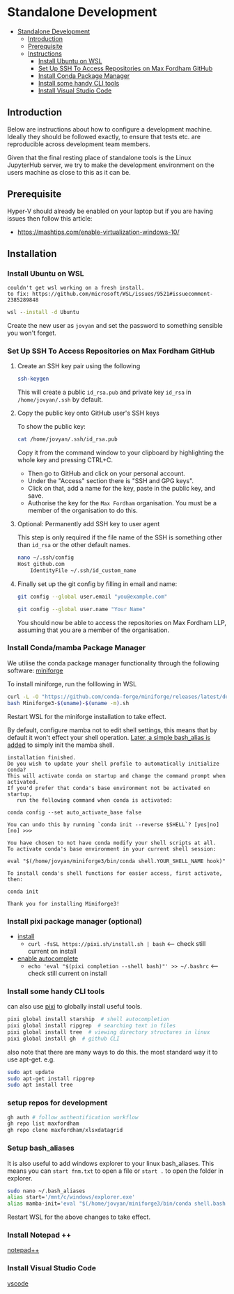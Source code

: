
# Standalone Development

- [Standalone Development](#standalone-development)
  - [Introduction](#introduction)
  - [Prerequisite](#prerequisite)
  - [Instructions](#instructions)
    - [Install Ubuntu on WSL](#install-ubuntu-on-wsl)
    - [Set Up SSH To Access Repositories on Max Fordham GitHub](#set-up-ssh-to-access-repositories-on-max-fordham-github)
    - [Install Conda Package Manager](#install-conda-package-manager)
    - [Install some handy CLI tools](#install-some-handy-cli-tools)
    - [Install Visual Studio Code](#install-visual-studio-code)

## Introduction

Below are instructions about how to configure a development machine. Ideally they should
be followed exactly, to ensure that tests etc. are reproducible across development team
members.

Given that the final resting place of standalone tools is the Linux JupyterHub server,
we try to make the development environment on the users machine as close to this as
it can be.

## Prerequisite

Hyper-V should already be enabled on your laptop but if you are having issues then follow this article:
- https://mashtips.com/enable-virtualization-windows-10/

## Installation

### Install Ubuntu on WSL

```{danger}
couldn't get wsl working on a fresh install. 
to fix: https://github.com/microsoft/WSL/issues/9521#issuecomment-2385289848
```

```cmd
wsl --install -d Ubuntu
```

Create the new user as `jovyan` and set the password to something sensible you won't forget.


### Set Up SSH To Access Repositories on Max Fordham GitHub

1. Create an SSH key pair using the following

    ```bash
    ssh-keygen
    ```
	
    This will create a public `id_rsa.pub` and private key `id_rsa` in `/home/jovyan/.ssh` by default.
        
2. Copy the public key onto GitHub user's SSH keys
	
    To show the public key:

    ```bash
    cat /home/jovyan/.ssh/id_rsa.pub
    ```
        
    Copy it from the command window to your clipboard by highlighting the whole key and pressing CTRL+C.

    - Then go to GitHub and click on your personal account. 
    - Under the "Access" section there is "SSH and GPG keys".
    - Click on that, add a name for the key, paste in the public key, and save.
    - Authorise the key for the `Max Fordham` organisation. You must be a member of the organisation to do this.

3. Optional: Permanently add SSH key to user agent

    This step is only required if the file name of the SSH is something other than `id_rsa` or the other default names.

    ```bash
    nano ~/.ssh/config
    Host github.com
        IdentityFile ~/.ssh/id_custom_name
    ```

4. Finally set up the git config by filling in email and name:

    ```bash
    git config --global user.email "you@example.com"
    ```

    ```bash
    git config --global user.name "Your Name"
    ```

    You should now be able to access the repositories on Max Fordham LLP, assuming that you are a member of the organisation.

### Install Conda/mamba Package Manager

We utilise the conda package manager functionality through the following software: [miniforge](https://github.com/conda-forge/miniforge) 

To install miniforge, run the folllowing in WSL

```bash
curl -L -O "https://github.com/conda-forge/miniforge/releases/latest/download/Miniforge3-$(uname)-$(uname -m).sh"
bash Miniforge3-$(uname)-$(uname -m).sh
```

Restart WSL for the miniforge installation to take effect.

By default, configure mamba not to edit shell settings, this means that by default it won't effect your shell operation.
[Later, a simple bash_alias is added](#Setup-bash_aliases) to simply init the mamba shell.

```
installation finished.
Do you wish to update your shell profile to automatically initialize conda?
This will activate conda on startup and change the command prompt when activated.
If you'd prefer that conda's base environment not be activated on startup,
   run the following command when conda is activated:

conda config --set auto_activate_base false

You can undo this by running `conda init --reverse $SHELL`? [yes|no]
[no] >>>

You have chosen to not have conda modify your shell scripts at all.
To activate conda's base environment in your current shell session:

eval "$(/home/jovyan/miniforge3/bin/conda shell.YOUR_SHELL_NAME hook)"

To install conda's shell functions for easier access, first activate, then:

conda init

Thank you for installing Miniforge3!
```

### Install pixi package manager (optional)

- [install](https://pixi.sh/latest/#installation)
  - `curl -fsSL https://pixi.sh/install.sh | bash` <-- check still current on install
- [enable autocomplete](https://pixi.sh/latest/#autocompletion)
  - `echo 'eval "$(pixi completion --shell bash)"' >> ~/.bashrc` <-- check still current on install


### Install some handy CLI tools

can also use [pixi](https://pixi.sh/latest/basic_usage/#use-pixi-as-a-global-installation-tool) to globally install useful tools. 

```bash
pixi global install starship  # shell autocompletion
pixi global install ripgrep  # searching text in files
pixi global install tree  # viewing directory structures in linux
pixi global install gh  # github CLI
```


also note that there are many ways to do this. the most standard way it to use apt-get. 
e.g. 

```bash
sudo apt update
sudo apt-get install ripgrep
sudo apt install tree
```

### setup repos for development

```bash
gh auth # follow authentification workflow
gh repo list maxfordham
gh repo clone maxfordham/xlsxdatagrid
``` 


### Setup bash_aliases

It is also useful to add windows explorer to your linux bash_aliases. This means you can `start fnm.txt` to open a file or `start .` to open the folder in explorer.

```bash
sudo nano ~/.bash_aliases
alias start='/mnt/c/windows/explorer.exe'
alias mamba-init='eval "$(/home/jovyan/miniforge3/bin/conda shell.bash hook)"'
```

Restart WSL for the above changes to take effect.

### Install Notepad ++

[notepad++](developing-envsetup-notepadplusplus.md)

### Install Visual Studio Code

[vscode](developing-envsetup-vscode.md)